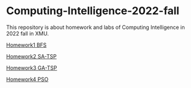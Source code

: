 # Computing-Intelligence-2022-fall
This repository is about homework and labs of Computing Intelligence in 2022 fall in XMU.

[Homework1 BFS](./homework1/report.md)

[Homework2 SA-TSP](./homework2/report.md)

[Homework3 GA-TSP](./homework3/report.md)

[Homework4 PSO](./homework4/report.md)
